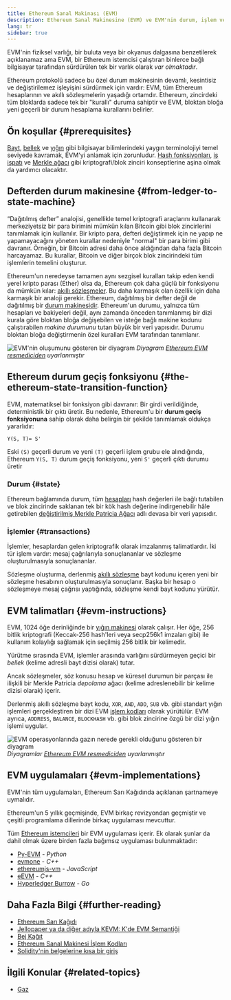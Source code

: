 ```yaml
---
title: Ethereum Sanal Makinası (EVM)
description: Ethereum Sanal Makinesine (EVM) ve EVM'nin durum, işlem ve akıllı sözleşmelerle olan ilgisine dair bir giriş.
lang: tr
sidebar: true
---
```


EVM'nin fiziksel varlığı, bir buluta veya bir okyanus dalgasına benzetilerek açıklanamaz ama EVM, bir Ethereum istemcisi çalıştıran binlerce bağlı bilgisayar tarafından sürdürülen tek bir varlık olarak _var olmaktadır_.

Ethereum protokolü sadece bu özel durum makinesinin devamlı, kesintisiz ve değiştirilemez işleyişini sürdürmek için vardır: EVM, tüm Ethereum hesaplarının ve akıllı sözleşmelerin yaşadığı ortamdır. Ethereum, zincirdeki tüm bloklarda sadece tek bir "kurallı" duruma sahiptir ve EVM, bloktan bloğa yeni geçerli bir durum hesaplama kurallarını belirler.

## Ön koşullar {#prerequisites}

[Bayt](https://wikipedia.org/wiki/Byte), [bellek](https://wikipedia.org/wiki/Computer_memory) ve [yığın](<https://wikipedia.org/wiki/Stack_(abstract_data_type)>) gibi bilgisayar bilimlerindeki yaygın terminolojiyi temel seviyede kavramak, EVM'yi anlamak için zorunludur. [Hash fonksiyonları](https://wikipedia.org/wiki/Cryptographic_hash_function), [iş ispatı](https://wikipedia.org/wiki/Proof_of_work) ve [Merkle ağacı](https://wikipedia.org/wiki/Merkle_tree) gibi kriptografi/blok zinciri konseptlerine aşina olmak da yardımcı olacaktır.

## Defterden durum makinesine {#from-ledger-to-state-machine}

“Dağıtılmış defter” analojisi, genellikle temel kriptografi araçlarını kullanarak merkeziyetsiz bir para birimini mümkün kılan Bitcoin gibi blok zincirlerini tanımlamak için kullanılır. Bir kripto para, defteri değiştirmek için ne yapıp ne yapamayacağını yöneten kurallar nedeniyle "normal" bir para birimi gibi davranır. Örneğin, bir Bitcoin adresi daha önce aldığından daha fazla Bitcoin harcayamaz. Bu kurallar, Bitcoin ve diğer birçok blok zincirindeki tüm işlemlerin temelini oluşturur.

Ethereum'un neredeyse tamamen aynı sezgisel kuralları takip eden kendi yerel kripto parası (Ether) olsa da, Ethereum çok daha güçlü bir fonksiyonu da mümkün kılar: [akıllı sözleşmeler](/developers/docs/smart-contracts/). Bu daha karmaşık olan özellik için daha karmaşık bir analoji gerekir. Ethereum, dağıtılmış bir defter değil de dağıtılmış bir [durum makinesidir](https://wikipedia.org/wiki/Finite-state_machine). Ethereum'un durumu, yalnızca tüm hesapları ve bakiyeleri değil, aynı zamanda önceden tanımlanmış bir dizi kurala göre bloktan bloğa değişebilen ve isteğe bağlı makine kodunu çalıştırabilen _makine durumunu_ tutan büyük bir veri yapısıdır. Durumu bloktan bloğa değiştirmenin özel kuralları EVM tarafından tanımlanır.

![EVM'nin oluşumunu gösteren bir diyagram](./evm.png) _Diyagram [Ethereum EVM resmediciden](https://takenobu-hs.github.io/downloads/ethereum_evm_illustrated.pdf) uyarlanmıştır_

## Ethereum durum geçiş fonksiyonu {#the-ethereum-state-transition-function}

EVM, matematiksel bir fonksiyon gibi davranır: Bir girdi verildiğinde, deterministik bir çıktı üretir. Bu nedenle, Ethereum'u bir **durum geçiş fonksiyonuna** sahip olarak daha belirgin bir şekilde tanımlamak oldukça yararlıdır:

```
Y(S, T)= S'
```

Eski `(S)` geçerli durum ve yeni `(T)` geçerli işlem grubu ele alındığında, Ethereum `Y(S, T)` durum geçiş fonksiyonu, yeni `S'` geçerli çıktı durumu üretir

### Durum {#state}

Ethereum bağlamında durum, tüm [hesapları](/developers/docs/accounts/) hash değerleri ile bağlı tutabilen ve blok zincirinde saklanan tek bir kök hash değerine indirgenebilir hâle getirebilen [değiştirilmiş Merkle Patricia Ağacı](https://eth.wiki/en/fundamentals/patricia-tree) adlı devasa bir veri yapısıdır.

### İşlemler {#transactions}

İşlemler, hesaplardan gelen kriptografik olarak imzalanmış talimatlardır. İki tür işlem vardır: mesaj çağrılarıyla sonuçlananlar ve sözleşme oluşturulmasıyla sonuçlananlar.

Sözleşme oluşturma, derlenmiş [akıllı sözleşme](/developers/docs/smart-contracts/anatomy/) bayt kodunu içeren yeni bir sözleşme hesabının oluşturulmasıyla sonuçlanır. Başka bir hesap o sözleşmeye mesaj çağrısı yaptığında, sözleşme kendi bayt kodunu yürütür.

## EVM talimatları {#evm-instructions}

EVM, 1024 öğe derinliğinde bir [yığın makinesi](https://wikipedia.org/wiki/Stack_machine) olarak çalışır. Her öğe, 256 bitlik kriptografi (Keccak-256 hash'leri veya secp256k1 imzaları gibi) ile kullanım kolaylığı sağlamak için seçilmiş 256 bitlik bir kelimedir.

Yürütme sırasında EVM, işlemler arasında varlığını sürdürmeyen geçici bir _bellek_ (kelime adresli bayt dizisi olarak) tutar.

Ancak sözleşmeler, söz konusu hesap ve küresel durumun bir parçası ile ilişkili bir Merkle Patricia _depolama_ ağacı (kelime adreslenebilir bir kelime dizisi olarak) içerir.

Derlenmiş akıllı sözleşme bayt kodu, `XOR`, `AND`, `ADD`, `SUB` vb. gibi standart yığın işlemleri gerçekleştiren bir dizi EVM [işlem kodları](/developers/docs/evm/opcodes) olarak yürütülür. EVM ayrıca, `ADDRESS`, `BALANCE`, `BLOCKHASH` vb. gibi blok zincirine özgü bir dizi yığın işlemi uygular.

![EVM operasyonlarında gazın nerede gerekli olduğunu gösteren bir diyagram](../gas/gas.png) _Diyagramlar [Ethereum EVM resmediciden](https://takenobu-hs.github.io/downloads/ethereum_evm_illustrated.pdf) uyarlanmıştır_

## EVM uygulamaları {#evm-implementations}

EVM'nin tüm uygulamaları, Ethereum Sarı Kağıdında açıklanan şartnameye uymalıdır.

Ethereum'un 5 yıllık geçmişinde, EVM birkaç revizyondan geçmiştir ve çeşitli programlama dillerinde birkaç uygulaması mevcuttur.

Tüm [Ethereum istemcileri](/developers/docs/nodes-and-clients/#execution-clients) bir EVM uygulaması içerir. Ek olarak şunlar da dahil olmak üzere birden fazla bağımsız uygulaması bulunmaktadır:

- [Py-EVM](https://github.com/ethereum/py-evm) - _Python_
- [evmone](https://github.com/ethereum/evmone) - _C++_
- [ethereumjs-vm](https://github.com/ethereumjs/ethereumjs-vm) - _JavaScript_
- [eEVM](https://github.com/microsoft/eevm) - _C++_
- [Hyperledger Burrow](https://github.com/hyperledger/burrow) - _Go_

## Daha Fazla Bilgi {#further-reading}

- [Ethereum Sarı Kağıdı](https://ethereum.github.io/yellowpaper/paper.pdf)
- [Jellopaper ya da diğer adıyla KEVM: K'de EVM Semantiği](https://jellopaper.org/)
- [Bej Kağıt](https://github.com/chronaeon/beigepaper)
- [Ethereum Sanal Makinesi İşlem Kodları](https://www.ethervm.io/)
- [Solidity'nin belgelerine kısa bir giriş](https://docs.soliditylang.org/en/latest/introduction-to-smart-contracts.html#index-6)

## İlgili Konular {#related-topics}

- [Gaz](/developers/docs/gas/)

